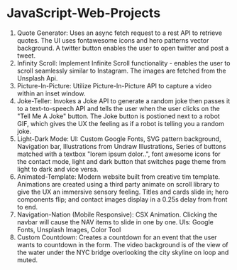 # JavaScript-Web-Projects

1) Quote Generator: Uses an async fetch request to a rest API to retrieve quotes. The UI uses fontawesome icons and hero patterns vector background. A twitter button enables the user to open twitter and post a tweet.
2) Infinity Scroll: Implement Infinite Scroll functionality - enables the user to scroll seamlessly similar to Instagram. The images are fetched from the Unsplash Api.
3) Picture-In-Picture: Utilize Picture-In-Picture API to capture a video within an inset window.
4) Joke-Teller: Invokes a Joke API to generate a random joke then passes it to a text-to-speech API and tells the user when the user clicks on the "Tell Me A Joke" button. The Joke button is postioned next to a robot GIF, which gives the UX the feeling as if a robot is telling you a random joke.
5) Light-Dark Mode: UI: Custom Google Fonts, SVG pattern background, Navigation bar, Illustrations from Undraw Illustrations, Series of buttons matched with a textbox "lorem ipsum dolor..", font awesome icons for the contact mode, light and dark button that switches page theme from light to dark and vice versa.
6) Animated-Template: Modern website built from creative tim template. Animations are created using a third party animate on scroll library to give the UX an immersive sensory feeling. Titles and cards slide in; hero components flip; and contact images display in a 0.25s delay from front to end.
7) Navigation-Nation (Mobile Responsive): CSX Animation. Clicking the navbar will cause the NAV items to slide in one by one. UIs: Google Fonts, Unsplash Images, Color Tool
8) Custom Countdown: Creates a countdown for an event that the user wants to countdown in the form. The video background is of the view of the water under the NYC bridge overlooking the city skyline on loop and muted.
